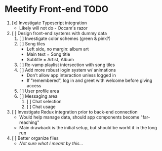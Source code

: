 # Meetify Front-end TODO

1. [x] Investigate Typescript integration
    - Likely will not do - Occam's razor
1. [ ] Design front-end systems with dummy data
    1. [ ] Investigate color schemes (green & pink?)
    1. [ ] Song tiles
        - Left side, no margin: album art
        - Main text = Song title
        - Subtitle = Artist, Album
    1. [ ] Re-vamp playlist intersection with song tiles
    1. [ ] Add more robust login system w/ animations
        - Don't allow app interaction unless logged in
        - If "remembered", log in and greet with welcome before giving access
    1. [ ] User profile area
    1. [ ] Messaging area
        1. [ ] Chat selection
        1. [ ] Chat usage
1. [ ] Investigate Redux integration prior to back-end connection
    - Would help manage data, should app components become "far-reaching"
    - Main drawback is the initial setup, but should be worht it in the long run
1. [ ] Better organize files
    - *Not sure what I meant by this...*

